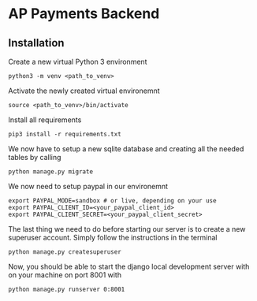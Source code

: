 # AP Payments Backend

## Installation

Create a new virtual Python 3 environment

```
python3 -m venv <path_to_venv>
```

Activate the newly created virtual environemnt

```
source <path_to_venv>/bin/activate
```

Install all requirements

```
pip3 install -r requirements.txt
```

We now have to setup a new sqlite database and creating all the needed tables by calling
```
python manage.py migrate
```

We now need to setup paypal in our environemnt
```
export PAYPAL_MODE=sandbox # or live, depending on your use
export PAYPAL_CLIENT_ID=<your_paypal_client_id>
export PAYPAL_CLIENT_SECRET=<your_paypal_client_secret>
```

The last thing we need to do before starting our server is to create a new superuser account. Simply follow the instructions in the terminal
```
python manage.py createsuperuser
```

Now, you should be able to start the django local development server with on your machine on port 8001 with

```
python manage.py runserver 0:8001
```

